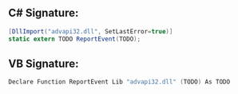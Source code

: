 
## C# Signature:
```cs
[DllImport("advapi32.dll", SetLastError=true)]
static extern TODO ReportEvent(TODO);
```

## VB Signature:
```cs
Declare Function ReportEvent Lib "advapi32.dll" (TODO) As TODO
```
